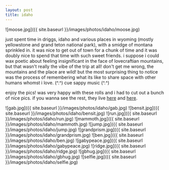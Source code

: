 ```yaml
---
layout: post
title: idaho
---
```


![moose.jpg]({{ site.baseurl }}/images/photos/idaho/moose.jpg)

just spent time in driggs, idaho and various places in wyoming (mostly yellowstone and grand teton national park), with a smidge of montana sprinkled in.  it was nice to get out of town for a chunk of time and it was doubly nice to spend that time with such sweet friends.  i suppose i could wax poetic about feeling insignificant in the face of lovecraftian mountains, but that wasn't really the vibe of the trip at all! don't get me wrong, the mountains and the place are wild! but the most surprising thing to notice was the process of remembering what its like to share space with other humans whomst i love.  (^.^) cue sappy music (^.^)

enjoy the pics!  was very happy with these rolls and i had to cut out a bunch of nice pics.  if you wanna see the rest, they live [here](https://drive.google.com/drive/folders/1xxLTJEoaQ1mOOfLBiXQjdY4xupPw63wh) and [here](https://drive.google.com/drive/folders/15A5udlDQIu8uYXdzuN5eJjlN9dM6i7d1).

![gab.jpg]({{ site.baseurl }}/images/photos/idaho/gab.jpg)
![bensit.jpg]({{ site.baseurl }}/images/photos/idaho/bensit.jpg)
![run.jpg]({{ site.baseurl }}/images/photos/idaho/run.jpg)
![mammoth.jpg]({{ site.baseurl }}/images/photos/idaho/mammoth.jpg)
![jump.jpg]({{ site.baseurl }}/images/photos/idaho/jump.jpg)
![grandprism.jpg]({{ site.baseurl }}/images/photos/idaho/grandprism.jpg)
![ben.jpg]({{ site.baseurl }}/images/photos/idaho/ben.jpg)
![gabypeace.jpg]({{ site.baseurl }}/images/photos/idaho/gabypeace.jpg)
![ridge.jpg]({{ site.baseurl }}/images/photos/idaho/ridge.jpg)
![gbhug.jpg]({{ site.baseurl }}/images/photos/idaho/gbhug.jpg)
![selfie.jpg]({{ site.baseurl }}/images/photos/idaho/selfie.jpg)
